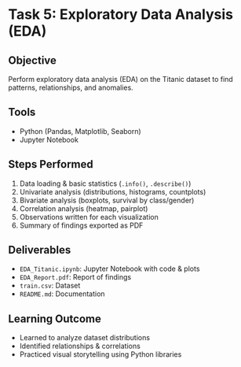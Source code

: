# Task 5: Exploratory Data Analysis (EDA)

## Objective
Perform exploratory data analysis (EDA) on the Titanic dataset to find patterns, relationships, and anomalies.

## Tools
- Python (Pandas, Matplotlib, Seaborn)
- Jupyter Notebook

## Steps Performed
1. Data loading & basic statistics (`.info()`, `.describe()`)
2. Univariate analysis (distributions, histograms, countplots)
3. Bivariate analysis (boxplots, survival by class/gender)
4. Correlation analysis (heatmap, pairplot)
5. Observations written for each visualization
6. Summary of findings exported as PDF

## Deliverables
- `EDA_Titanic.ipynb`: Jupyter Notebook with code & plots
- `EDA_Report.pdf`: Report of findings
- `train.csv`: Dataset
- `README.md`: Documentation

## Learning Outcome
- Learned to analyze dataset distributions
- Identified relationships & correlations
- Practiced visual storytelling using Python libraries

